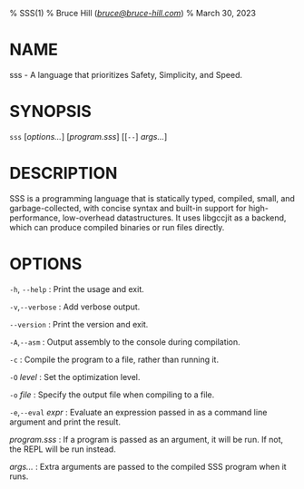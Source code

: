 % SSS(1)
% Bruce Hill (*bruce@bruce-hill.com*)
% March 30, 2023

# NAME

sss - A language that prioritizes Safety, Simplicity, and Speed.

# SYNOPSIS

`sss` \[*options...*\] \[*program.sss*\] \[\[`--`\] *args...*\]

# DESCRIPTION

SSS is a programming language that is statically typed, compiled, small, and
garbage-collected, with concise syntax and built-in support for
high-performance, low-overhead datastructures. It uses libgccjit as a backend,
which can produce compiled binaries or run files directly.

# OPTIONS

`-h`, `--help`
: Print the usage and exit.

`-v`,`--verbose`
: Add verbose output.

`--version`
: Print the version and exit.

`-A`,`--asm`
: Output assembly to the console during compilation.

`-c`
: Compile the program to a file, rather than running it.

`-O` *level*
: Set the optimization level.

`-o` *file*
: Specify the output file when compiling to a file.

`-e`,`--eval` *expr*
: Evaluate an expression passed in as a command line argument and print the result.

*program.sss*
: If a program is passed as an argument, it will be run. If not, the REPL will be run instead.

*args...*
: Extra arguments are passed to the compiled SSS program when it runs.

